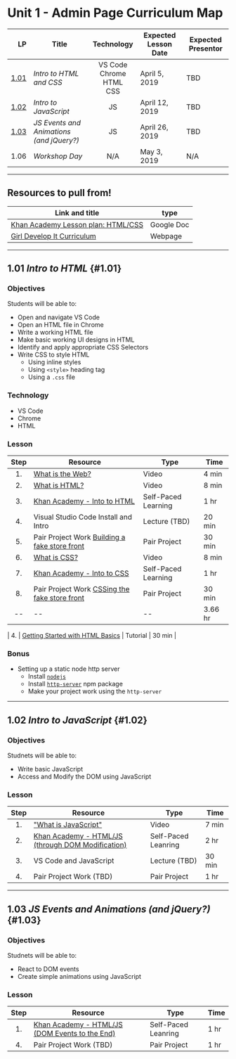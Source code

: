 # Unit 1 - Admin Page Curriculum Map

| LP | Title | Technology | Expected Lesson Date | Expected Presentor |
|---:|---|:---:|---|---|
| [1.01](#1.01) | _Intro to HTML and CSS_ | VS Code<br>Chrome<br>HTML<br>CSS | April 5, 2019 | TBD |
| [1.02](#1.02) | _Intro to JavaScript_ | JS | April 12, 2019 | TBD |
| [1.03](#1.03) | _JS Events and Animations (and jQuery?)_ | JS | April 26, 2019 | TBD |
| 1.06 | _Workshop Day_ | N/A | May 3, 2019 | N/A

---

## Resources to pull from!
|Link and title | type |
|---|---|
| [Khan Academy Lesson plan: HTML/CSS](https://docs.google.com/document/d/14ST6MmTcp-0cYuldUaBrxfOFsdNWsGq0TqKZqckRlkA/edit) | Google Doc |
| [Girl Develop It Curriculum](https://www.teaching-materials.org/) | Webpage |


---


## 1.01 _Intro to HTML_ {#1.01}

### Objectives
Students will be able to:
- Open and navigate VS Code
- Open an HTML file in Chrome
- Write a working HTML file
- Make basic working UI designs in HTML
- Identify and apply appropriate CSS Selectors
- Write CSS to style HTML
    - Using inline styles
    - Using `<style>` heading tag
    - Using a `.css` file

### Technology
- VS Code
- Chrome
- HTML

### Lesson

| Step | Resource | Type | Time |
|:---:|---|---|---|
| 1. | [What is the Web?](https://www.youtube.com/watch?v=O_GWbkXIqEY) | Video | 4 min |
| 2. | [What is HTML?](https://www.youtube.com/watch?v=PORRrz3Y8Vc) | Video | 8 min |
| 3. | [Khan Academy - Into to HTML](https://www.khanacademy.org/computing/computer-programming/html-css/intro-to-html/v/making-webpages-intro) | Self-Paced Learning | 1 hr |
| 4. | Visual Studio Code Install and Intro | Lecture (TBD) | 20 min |
| 5. | Pair Project Work [Building a fake store front](./FakeStoreFrontProject.md) | Pair Project | 30 min |
| 6. | [What is CSS?](https://www.youtube.com/watch?v=Y02yI1OfZjI) | Video  | 8 min |
| 7. | [Khan Academy - Into to CSS](https://www.khanacademy.org/computing/computer-programming/html-css/intro-to-css/pt/css-basics) | Self-Paced Learning | 1 hr |
| 8. | Pair Project Work [CSSing the fake store front](./CSSFakeStoreFrontProject.md) | Pair Project | 30 min |
|--|--|--| 3.66 hr


| 4. | [Getting Started with HTML Basics](https://developer.mozilla.org/en-US/docs/Learn/Getting_started_with_the_web/HTML_basics) | Tutorial | 30 min |


### Bonus
- Setting up a static node http server
    - Install [`nodejs`](https://nodejs.org/en/download/)
    - Install [`http-server`](https://www.npmjs.com/package/http-server) npm package
    - Make your project work using the `http-server`

---

## 1.02 _Intro to JavaScript_ {#1.02}

### Objectives
Studnets will be able to:
- Write basic JavaScript
- Access and Modify the DOM using JavaScript

### Lesson

| Step | Resource | Type | Time |
|:---:|---|---|---|
| 1. | ["What is JavaScript"](https://www.youtube.com/watch?v=09XmbByy6Sk) | Video | 7 min |
| 2. | [Khan Academy - HTML/JS (through DOM Modification)](https://www.khanacademy.org/computing/computer-programming/html-css-js/html-css-js-intro/v/welcome-to-making-webpages-interactive) | Self-Paced Leanring | 2 hr | 
| 3. | VS Code and JavaScript | Lecture (TBD) | 30 min |
| 4. | Pair Project Work (TBD) | Pair Project | 1 hr | 

---

## 1.03 _JS Events and Animations (and jQuery?)_ {#1.03}

### Objectives
Studnets will be able to:
- React to DOM events
- Create simple animations using JavaScript

### Lesson

| Step | Resource | Type | Time |
|:---:|---|---|---|
| 1. | [Khan Academy - HTML/JS (DOM Events to the End)](https://www.khanacademy.org/computing/computer-programming/html-css-js/html-js-dom-events/v/making-webpages-interactive-with-events) | Self-Paced Leanring | 1 hr | 
| 4. | Pair Project Work (TBD) | Pair Project | 1 hr | 